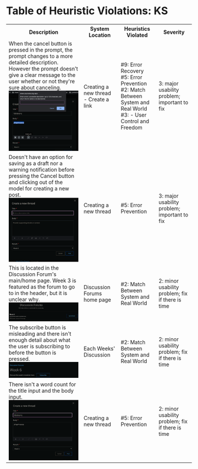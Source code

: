 
# Table of Heuristic Violations: KS

<table>
  <tr>
    <th>Description</th>
    <th>System Location</th>
    <th>Heuristics Violated</th>
    <th>Severity</th>
  </tr>
  <tr>
    <td>When the cancel button is pressed in the prompt, the prompt changes to a more detailed description. However the prompt doesn't give a clear message to the user whether or not they're sure about canceling. <br> <img src="cwimages/cancelbutton.png" width="350"/></td>
    <td>Creating a new thread - Create a link</td>
    <td>#9: Error Recovery <br> #5: Error Prevention <br> #2: Match Between System and Real World <br> #3: - User Control and Freedom</td>
    <td>3: major usability problem; important to  fix </td>
  </tr>
  <tr>
    <td>Doesn't have an option for saving as a draft nor a warning notification before pressing the Cancel button and clicking out of the model for creating a new post. <br/> <img src="cwimages/errorhandling.png" width="350"/></td>
    <td>Creating a new thread</td>
    <td>#5: Error Prevention</td>
    <td>3: major usability problem; important to  fix</td>
  </tr>
  <tr>
    <td>This is located in the Discussion Forum's main/home page. Week 3 is featured as the forum to go to in the header, but it is unclear why. <br/> <img src="cwimages/week3link.png" width="350"/></td>
    <td>Discussion Forums home page</td>
    <td>#2: Match Between System and Real World</td>
    <td>2: minor usability problem; fix if there is time </td>
  </tr>
  <tr>
    <td>The subscribe button is misleading and there isn't enough detail about what the user is subscribing to before the button is pressed. <br/> <img src="cwimages/subscribebutton.png" width="350"/></td>
    <td>Each Weeks' Discussion</td>
    <td>#2: Match Between System and Real World</td>
    <td>2: minor usability problem; fix if there is time</td>
  </tr>
  <tr>
    <td>There isn't a word count for the title input and the body input. <br/> <img src="cwimages/wordcount.png" width="350"/></td>
    <td>Creating a new thread</td>
    <td>#5: Error Prevention</td>
    <td>2: minor usability problem; fix if there is time</td>
  </tr>

</table>

